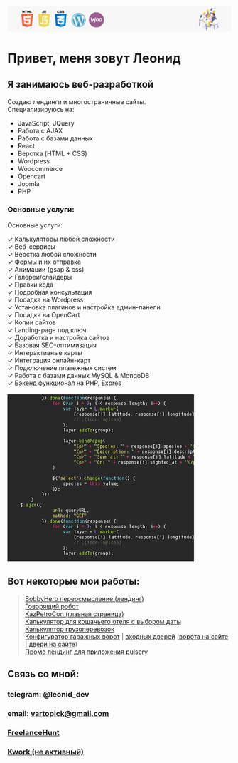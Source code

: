 ![header](head.png)
# Привет, меня зовут Леонид
## Я занимаюсь веб-разработкой <br>
Создаю лендинги и многостраничные сайты. <br>
Специализируюсь на:
- JavaScript,  JQuery
- Работа с AJAX
- Работа с базами данных
- React
- Верстка (HTML + CSS)
- Wordpress
- Woocommerce
- Opencart
- Joomla
- PHP


### Основные услуги:<br>
Основные услуги:

✓ Калькуляторы любой сложности <br>
✓ Веб-сервисы <br>
✓ Верстка любой сложности <br>
✓ Формы и их отправка <br>
✓ Анимации (gsap & css) <br>
✓ Галереи/слайдеры <br>
✓ Правки кода <br>
✓ Подробная консультация <br>
✓ Посадка на Wordpress <br>
✓ Установка плагинов и настройка админ-панели <br>
✓ Посадка на OpenCart <br>
✓ Копии сайтов <br>
✓ Landing-page под ключ <br>
✓ Доработка и настройка сайтов <br>
✓ Базовая SEO-оптимизация <br>
✓ Интерактивные карты <br>
✓ Интеграция онлайн-карт <br>
✓ Подключение платежных систем <br>
✓ Работа с базами данных MySQL & MongoDB <br>
✓ Бэкенд функционал на PHP, Expres <br> <br>
![coder](procoder.gif) 
## Вот некоторые мои работы: 
>[BobbyHero переосмысление (лендинг)](https://shpack-tech.github.io/newbobby/)  <br>
>[Говорящий робот](https://shpack-tech.github.io/speaker/) <br>
>[KazPetroCon (главная страница)](https://shpack-tech.github.io/demoverdion/) <br>
>[Калькулятор для кошачьего отеля с выбором даты](https://youtu.be/TqXeueEPfqw) <br>
>[Калькулятор грузоперевозок](https://youtu.be/jBh25WwSgQk) <br>
>[Конфигуратор гаражных ворот](https://shpack-tech.github.io/gateCalculator/) | [входных дверей](https://shpack-tech.github.io/dveri/) ([ворота на сайте](https://www.vorota-surgut.ru/promo) | [двери на сайте](https://www.vorota-surgut.ru/aktsiya-vkhodnaya-dver-thermo65)) <br>
>[Промо лендинг для приложения pulsery](https://pulsery.app/) <br>


## Связь со мной:

### telegram: @leonid_dev
### email: vartopick@gmail.com
<!--- ### [VK](https://vk.com/id208033247) --->
### [FreelanceHunt](https://freelancehunt.com/freelancer/neivan23)
### [Kwork (не активный)](https://kwork.ru/user/leonid_____)


